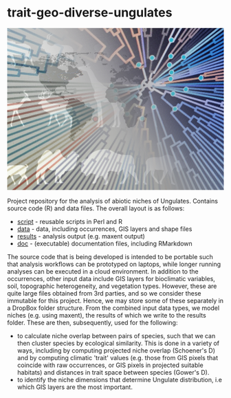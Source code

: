 # trait-geo-diverse-ungulates

![](doc/project.png)


Project repository for the analysis of abiotic niches of Ungulates. Contains
source code (R) and data files. The overall layout is as follows:

- [script](script) - reusable scripts in Perl and R
- [data](data) - data, including occurrences, GIS layers and shape files
- [results](results) - analysis output (e.g. maxent output)
- [doc](doc) - (executable) documentation files, including RMarkdown

The source code that is being developed is intended to be portable such that
analysis workflows can be prototyped on laptops, while longer running analyses
can be executed in a cloud environment. In addition to the occurrences, other 
input data include GIS layers for bioclimatic variables, soil, topographic 
heterogeneity, and vegetation types. However, these are quite large files 
obtained from 3rd parties, and so we consider these immutable for this project. 
Hence, we may store some of these separately in a DropBox folder structure. 
From the combined input data types, we model niches (e.g. using maxent), the 
results of which we write to the results folder. These are then, subsequently, 
used for the following:

- to calculate niche overlap between pairs of species, such that we can then
  cluster species by ecological similarity. This is done in a variety of ways,
  including by computing projected niche overlap (Schoener's D) and by
  computing climatic 'trait' values (e.g. those from GIS pixels that 
  coincide with raw occurrences, or GIS pixels in projected suitable habitats)
  and distances in trait space between species (Gower's D).
- to identify the niche dimensions that determine Ungulate distribution, i.e
  which GIS layers are the most important.
